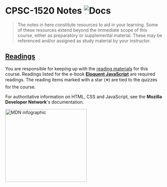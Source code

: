 # CPSC-1520 Notes ![Docs](https://img.shields.io/badge/Documentation%20Status-~10%25%20Minimal%20Outline-lightgrey?logo=Read%20the%20Docs)

> The notes in here constitute resources to aid in your learning. Some of these resources extend beyond the immediate scope of this course, either as preparatory or supplemental material. These may be referenced and/or assigned as study material by your instructor.

## [Readings](Readings.md)

You are responsible for keeping up with the [reading materials](Readings.md) for this course. Readings listed for the e-book [**Eloquent JavaScript**](https://eloquentjavascript.net/) are required readings. The reading items marked with a star (**:star:**) are tied to the quizzes for the course.

For authoritative information on HTML, CSS and JavaScript, see the **Mozilla Developer Network**'s documentation.

<map name="infographic">
    <area shape="poly" coords="130,147,200,107,254,219,130,228" href="https://developer.mozilla.org/docs/Web/HTML" alt="HTML">
    <area shape="poly" coords="130,147,130,228,6,219,59,107" href="https://developer.mozilla.org/docs/Web/CSS" alt="CSS">
    <area shape="poly" coords="130,147,200,107,130,4,59,107" href="https://developer.mozilla.org/docs/Web/JavaScript" alt="JavaScript">
</map>
<img usemap="#infographic" width="260" height="232" src="https://interactive-examples.mdn.mozilla.net/media/examples/mdn-info2.png" alt="MDN infographic">
